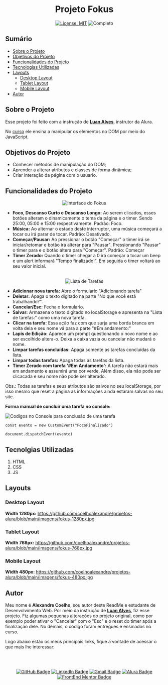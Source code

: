 <h1 align="center"> Projeto Fokus </h1>

<p align="center">  </p>

<div align="center">

  <a href="https://github.com/coelhoalexandre/projeto-alura-fokus/blob/main/LICENSE" target="_blank"><img src="https://img.shields.io/badge/License-MIT-yellow.svg" alt="License: MIT"></a> <img src="https://img.shields.io/badge/Completo-lightgreen.svg" alt="Completo">

</div>

## Sumário

- [Sobre o Projeto](#sobre-o-projeto)
- [Objetivos do Projeto](#objetivos-do-projeto)
- [Funcionalidades do Projeto](#funcionalidades-do-projeto)
- [Tecnologias Utilizadas](#tecnolgias-utilizadas)
- [Layouts](#layouts)
  - [Desktop Layout](#desktop-layout)
  - [Tablet Layout](#tablet-layout)
  - [Mobile Layout](#mobile-layout)
- [Autor](#autor)

## Sobre o Projeto

Esse projeto foi feito com a instrução de [**Luan Alves**](https://github.com/luanalvesdev), instrutor da Alura.

No [curso](https://cursos.alura.com.br/course/javascript-manipulando-elementos-dom) ele ensina a manipular os elementos no DOM por meio do JavaScript.

## Objetivos do Projeto

- Conhecer métodos de manipulação do DOM;
- Aprender a alterar atributos e classes de forma dinâmica;
- Criar interação da página com o usuario.

## Funcionalidades do Projeto

<div align="center" >
<img src="https://github.com/coelhoalexandre/projetos-alura/blob/main/imagens/fokus-interface.png" alt="Interface do Fokus">
</div>

- **Foco, Descanso Curto e Descanso Longo:** Ao serem clicados, esses botões alteram o dinamicamente o tema da página e o timer. Sendo 25:00, 05:00 e 15:00 respectivamente. Padrão: Foco.
- **Música:** Ao alternar o estado deste interruptor, uma música começará a tocar ou irá parar de tocar. Padrão: Desativado.
- **Começar/Pausar:** Ao pressionar o botão "Começar" o timer irá se iniciar/retomar e botão irá alterar para "Pausar". Pressionando "Pausar" o timer para e o botão altera para "Começar". Padrão: Começar
- **Timer Zerado:** Quando o timer chegar a 0 irá começar a tocar um beep e um alert informará "Tempo finalizado!". Em seguida o timer voltará ao seu valor inicial.

<br>

<div align="center" >
<img src="https://github.com/coelhoalexandre/projetos-alura/blob/main/imagens/fokus-lista-de-tarefas.png" alt="Lista de Tarefas">
</div>

- **Adicionar nova tarefa:** Abre o formulario "Adicionando tarefa"
- **Deletar:** Apaga o texto digitado na parte "No que você está trabalhando?".
- **Cancelar/Esc:** Fecha o formulario.
- **Salvar:** Armazena o texto digitado no localStorage e apresenta na "Lista de tarefas:" como uma nova tarefa.
- **Clicar na tarefa:** Essa ação faz com que surja uma borda branca em volta dela e seu nome vá para a parte "#Em andamento:"
- **Lapis de Edição:** Aparece um prompt questionando o novo nome e ao ser escolhido altera-o. Deixa a caixa vazia ou cancelar não mudará o nome.
- **Limpar tarefas concluídas:** Apaga somente as tarefas concluídas da lista.
- **Limpar todas tarefas:** Apaga todas as tarefas da lista.
- **Timer Zerado com tarefa '#Em Andamento':** A tarefa não estará mais em andamento e assumirá uma cor verde. Além disso, ela não pode ser clicacada e seu nome não pode ser alterado.

Obs.: Todas as tarefas e seus atributos são salvos no seu localStorage, por isso mesmo que reset a página as informações ainda estaram salvas no seu site.

**Forma manual de concluir uma tarefa no console:**

<img src="https://github.com/coelhoalexandre/projetos-alura/blob/main/imagens/fokus-forma-manual-de-concluir-tarefas.png" alt="Codigos no Console para conclusão de uma tarefa">

```
const evento = new CustomEvent("FocoFinalizado")

document.dispatchEvent(evento)
```
## Tecnolgias Utilizadas

1. HTML
2. CSS
3. JS

## Layouts

### Desktop Layout

**Width 1280px:** https://github.com/coelhoalexandre/projetos-alura/blob/main/imagens/fokus-1280px.jpg

### Tablet Layout

**Width 768px:** https://github.com/coelhoalexandre/projetos-alura/blob/main/imagens/fokus-768px.jpg

### Mobile Layout

**Width 480px:** https://github.com/coelhoalexandre/projetos-alura/blob/main/imagens/fokus-480px.jpg

## Autor

Meu nome é **Alexandre Coelho**, sou autor deste ReadMe e estudante de Desenvolvimento Web. Por meio da instrução de [**Luan Alves**](https://github.com/luanalvesdev), fiz esse projeto. Fiz algumas pequenas alterações do projeto original, como por exemplo poder ativar o "Cancelar" com o "Esc" e o reset do timer após a finalização dele. No demais, o código foram entregues e ensinados no curso.

Logo abaixo estão os meus principais links, fique a vontade de acessar o que mais lhe interessar:

<br>

<br>

<div align="center">

<a href = "https://github.com/coelhoalexandre"><img src="https://img.shields.io/badge/GitHub-%23333?style=for-the-badge&logo=github&logoColor=white" alt="GitHub Badge"></a>
<a href="https://www.linkedin.com/in/-coelhoalexandre/" target="_blank"><img src="https://img.shields.io/badge/-LinkedIn-%230077B5?style=for-the-badge&logo=linkedin&logoColor=white" alt="LinkedIn Badge"></a>
<a href = "mailto:alexandrecoelhocontato@gmail.com" target="_blank"><img src="https://img.shields.io/badge/-Gmail-critical?style=for-the-badge&logo=gmail&logoColor=white" target="_blank" alt="Gmail Badge"></a>
<a href = "https://cursos.alura.com.br/user/coelhoalexandre" target="_blank"><img src="https://img.shields.io/badge/Alura-0747a6?style=for-the-badge&logo=alura&logoColor=white" target="_blank" alt="Alura Badge"></a>
<a href = "https://www.frontendmentor.io/profile/coelhoalexandre" target="_blank"><img src="https://img.shields.io/badge/Frontend_Mentor-white?style=for-the-badge&logo=frontendmentor&logoColor=blue" alt="FrontEnd Mentor Badge">
